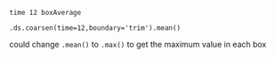 ```
time 12 boxAverage
```


```
.ds.coarsen(time=12,boundary='trim').mean()
```

could change `.mean()` to `.max()` to get the maximum value in each box
